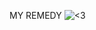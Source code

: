 MY REMEDY
![<3](https://github.com/your-username/your-username/blob/main/assets/your-gif-name.gif?raw=true)

